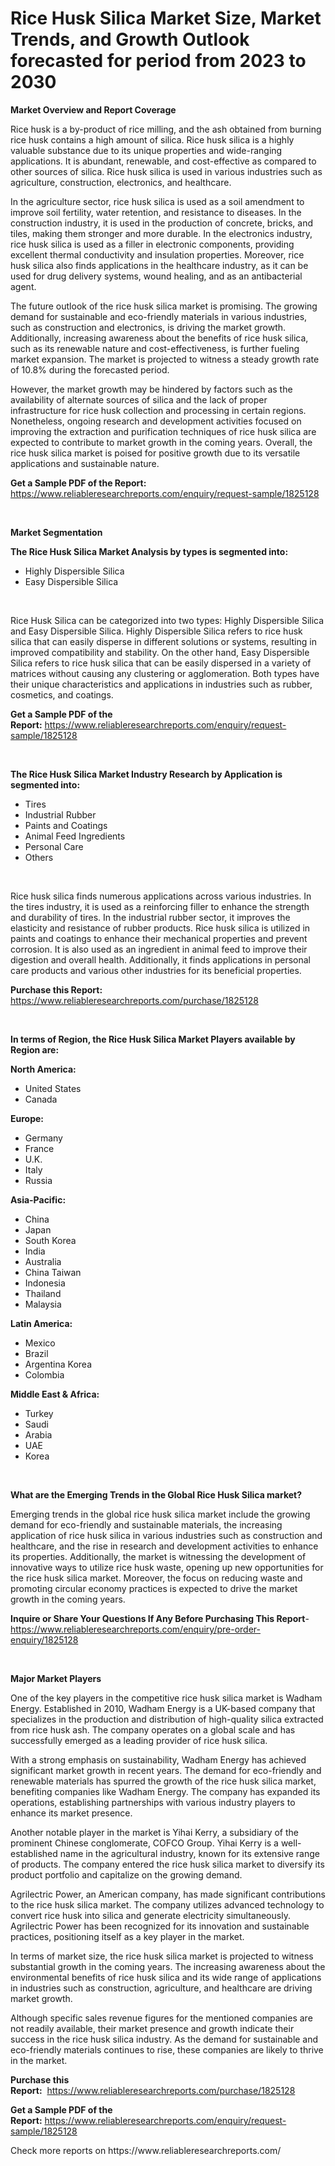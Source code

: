 <p><h1>Rice Husk Silica Market Size, Market Trends, and Growth Outlook forecasted for period from 2023 to 2030</h1></p><p><strong>Market Overview and Report Coverage</strong></p>
<p><p>Rice husk is a by-product of rice milling, and the ash obtained from burning rice husk contains a high amount of silica. Rice husk silica is a highly valuable substance due to its unique properties and wide-ranging applications. It is abundant, renewable, and cost-effective as compared to other sources of silica. Rice husk silica is used in various industries such as agriculture, construction, electronics, and healthcare.</p><p>In the agriculture sector, rice husk silica is used as a soil amendment to improve soil fertility, water retention, and resistance to diseases. In the construction industry, it is used in the production of concrete, bricks, and tiles, making them stronger and more durable. In the electronics industry, rice husk silica is used as a filler in electronic components, providing excellent thermal conductivity and insulation properties. Moreover, rice husk silica also finds applications in the healthcare industry, as it can be used for drug delivery systems, wound healing, and as an antibacterial agent.</p><p>The future outlook of the rice husk silica market is promising. The growing demand for sustainable and eco-friendly materials in various industries, such as construction and electronics, is driving the market growth. Additionally, increasing awareness about the benefits of rice husk silica, such as its renewable nature and cost-effectiveness, is further fueling market expansion. The market is projected to witness a steady growth rate of 10.8% during the forecasted period.</p><p>However, the market growth may be hindered by factors such as the availability of alternate sources of silica and the lack of proper infrastructure for rice husk collection and processing in certain regions. Nonetheless, ongoing research and development activities focused on improving the extraction and purification techniques of rice husk silica are expected to contribute to market growth in the coming years. Overall, the rice husk silica market is poised for positive growth due to its versatile applications and sustainable nature.</p></p>
<p><strong>Get a Sample PDF of the Report:</strong> <a href="https://www.reliableresearchreports.com/enquiry/request-sample/1825128">https://www.reliableresearchreports.com/enquiry/request-sample/1825128</a></p>
<p>&nbsp;</p>
<p><strong>Market Segmentation</strong></p>
<p><strong>The Rice Husk Silica Market Analysis by types is segmented into:</strong></p>
<p><ul><li>Highly Dispersible Silica</li><li>Easy Dispersible Silica</li></ul></p>
<p>&nbsp;</p>
<p><p>Rice Husk Silica can be categorized into two types: Highly Dispersible Silica and Easy Dispersible Silica. Highly Dispersible Silica refers to rice husk silica that can easily disperse in different solutions or systems, resulting in improved compatibility and stability. On the other hand, Easy Dispersible Silica refers to rice husk silica that can be easily dispersed in a variety of matrices without causing any clustering or agglomeration. Both types have their unique characteristics and applications in industries such as rubber, cosmetics, and coatings.</p></p>
<p><strong>Get a Sample PDF of the Report:</strong>&nbsp;<a href="https://www.reliableresearchreports.com/enquiry/request-sample/1825128">https://www.reliableresearchreports.com/enquiry/request-sample/1825128</a></p>
<p>&nbsp;</p>
<p><strong>The Rice Husk Silica Market Industry Research by Application is segmented into:</strong></p>
<p><ul><li>Tires</li><li>Industrial Rubber</li><li>Paints and Coatings</li><li>Animal Feed Ingredients</li><li>Personal Care</li><li>Others</li></ul></p>
<p>&nbsp;</p>
<p><p>Rice husk silica finds numerous applications across various industries. In the tires industry, it is used as a reinforcing filler to enhance the strength and durability of tires. In the industrial rubber sector, it improves the elasticity and resistance of rubber products. Rice husk silica is utilized in paints and coatings to enhance their mechanical properties and prevent corrosion. It is also used as an ingredient in animal feed to improve their digestion and overall health. Additionally, it finds applications in personal care products and various other industries for its beneficial properties.</p></p>
<p><strong>Purchase this Report:</strong>&nbsp; <a href="https://www.reliableresearchreports.com/purchase/1825128">https://www.reliableresearchreports.com/purchase/1825128</a></p>
<p>&nbsp;</p>
<p><strong>In terms of Region, the Rice Husk Silica Market Players available by Region are:</strong></p>
<p>
    <p> <strong> North America: </strong>
        <ul>
            <li>United States</li>
            <li>Canada</li>
        </ul>
        </p> 
    <p> <strong> Europe: </strong>
        <ul>
            <li>Germany</li>
            <li>France</li>
            <li>U.K.</li>
            <li>Italy</li>
            <li>Russia</li>
        </ul>
        </p> 
    <p> <strong> Asia-Pacific: </strong>
        <ul>
            <li>China</li>
            <li>Japan</li>
            <li>South Korea</li>
            <li>India</li>
            <li>Australia</li>
            <li>China Taiwan</li>
            <li>Indonesia</li>
            <li>Thailand</li>
            <li>Malaysia</li>
        </ul>
        </p> 
    <p> <strong> Latin America: </strong>
        <ul>
            <li>Mexico</li>
            <li>Brazil</li>
            <li>Argentina Korea</li>
            <li>Colombia</li>
        </ul>
        </p> 
    <p> <strong> Middle East & Africa: </strong>
        <ul>
            <li>Turkey</li>
            <li>Saudi</li>
            <li>Arabia</li>
            <li>UAE</li>
            <li>Korea</li>
        </ul>
    </p>
    </p>
<p>&nbsp;</p>
<p><strong>What are the Emerging Trends in the Global Rice Husk Silica market?</strong></p>
<p><p>Emerging trends in the global rice husk silica market include the growing demand for eco-friendly and sustainable materials, the increasing application of rice husk silica in various industries such as construction and healthcare, and the rise in research and development activities to enhance its properties. Additionally, the market is witnessing the development of innovative ways to utilize rice husk waste, opening up new opportunities for the rice husk silica market. Moreover, the focus on reducing waste and promoting circular economy practices is expected to drive the market growth in the coming years.</p></p>
<p><strong>Inquire or Share Your Questions If Any Before Purchasing This Report</strong>- <a href="https://www.reliableresearchreports.com/enquiry/pre-order-enquiry/1825128">https://www.reliableresearchreports.com/enquiry/pre-order-enquiry/1825128</a></p>
<p>&nbsp;</p>
<p><strong>Major Market Players</strong></p>
<p><p>One of the key players in the competitive rice husk silica market is Wadham Energy. Established in 2010, Wadham Energy is a UK-based company that specializes in the production and distribution of high-quality silica extracted from rice husk ash. The company operates on a global scale and has successfully emerged as a leading provider of rice husk silica.</p><p>With a strong emphasis on sustainability, Wadham Energy has achieved significant market growth in recent years. The demand for eco-friendly and renewable materials has spurred the growth of the rice husk silica market, benefiting companies like Wadham Energy. The company has expanded its operations, establishing partnerships with various industry players to enhance its market presence.</p><p>Another notable player in the market is Yihai Kerry, a subsidiary of the prominent Chinese conglomerate, COFCO Group. Yihai Kerry is a well-established name in the agricultural industry, known for its extensive range of products. The company entered the rice husk silica market to diversify its product portfolio and capitalize on the growing demand.</p><p>Agrilectric Power, an American company, has made significant contributions to the rice husk silica market. The company utilizes advanced technology to convert rice husk into silica and generate electricity simultaneously. Agrilectric Power has been recognized for its innovation and sustainable practices, positioning itself as a key player in the market.</p><p>In terms of market size, the rice husk silica market is projected to witness substantial growth in the coming years. The increasing awareness about the environmental benefits of rice husk silica and its wide range of applications in industries such as construction, agriculture, and healthcare are driving market growth.</p><p>Although specific sales revenue figures for the mentioned companies are not readily available, their market presence and growth indicate their success in the rice husk silica industry. As the demand for sustainable and eco-friendly materials continues to rise, these companies are likely to thrive in the market.</p></p>
<p><strong>Purchase this Report:</strong>&nbsp;&nbsp;<a href="https://www.reliableresearchreports.com/purchase/1825128">https://www.reliableresearchreports.com/purchase/1825128</a></p>
<p></p>
<p><strong>Get a Sample PDF of the Report:</strong>&nbsp;<a href="https://www.reliableresearchreports.com/enquiry/request-sample/1825128">https://www.reliableresearchreports.com/enquiry/request-sample/1825128</a></p>
<p>Check more reports on https://www.reliableresearchreports.com/</p>